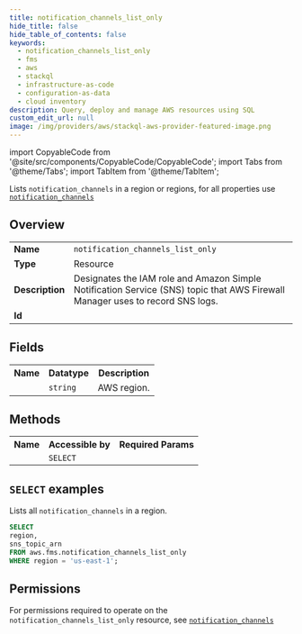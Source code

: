 ```yaml
---
title: notification_channels_list_only
hide_title: false
hide_table_of_contents: false
keywords:
  - notification_channels_list_only
  - fms
  - aws
  - stackql
  - infrastructure-as-code
  - configuration-as-data
  - cloud inventory
description: Query, deploy and manage AWS resources using SQL
custom_edit_url: null
image: /img/providers/aws/stackql-aws-provider-featured-image.png
---
```


import CopyableCode from '@site/src/components/CopyableCode/CopyableCode';
import Tabs from '@theme/Tabs';
import TabItem from '@theme/TabItem';

Lists <code>notification_channels</code> in a region or regions, for all properties use <a href="/providers/aws/serviceName/notification_channels/"><code>notification_channels</code></a>

## Overview
<table><tbody>
<tr><td><b>Name</b></td><td><code>notification_channels_list_only</code></td></tr>
<tr><td><b>Type</b></td><td>Resource</td></tr>
<tr><td><b>Description</b></td><td>Designates the IAM role and Amazon Simple Notification Service (SNS) topic that AWS Firewall Manager uses to record SNS logs.</td></tr>
<tr><td><b>Id</b></td><td><CopyableCode code="aws.fms.notification_channels_list_only" /></td></tr>
</tbody></table>

## Fields
<table><tbody><tr><th>Name</th><th>Datatype</th><th>Description</th></tr><tr><td><CopyableCode code="region" /></td><td><code>string</code></td><td>AWS region.</td></tr>
</tbody></table>

## Methods

<table><tbody>
  <tr>
    <th>Name</th>
    <th>Accessible by</th>
    <th>Required Params</th>
  </tr>
  <tr>
    <td><CopyableCode code="list_resources" /></td>
    <td><code>SELECT</code></td>
    <td><CopyableCode code="region" /></td>
  </tr>
</tbody></table>

## `SELECT` examples
Lists all <code>notification_channels</code> in a region.
```sql
SELECT
region,
sns_topic_arn
FROM aws.fms.notification_channels_list_only
WHERE region = 'us-east-1';
```


## Permissions

For permissions required to operate on the <code>notification_channels_list_only</code> resource, see <a href="/providers/aws/fms/notification_channels/#permissions"><code>notification_channels</code></a>

